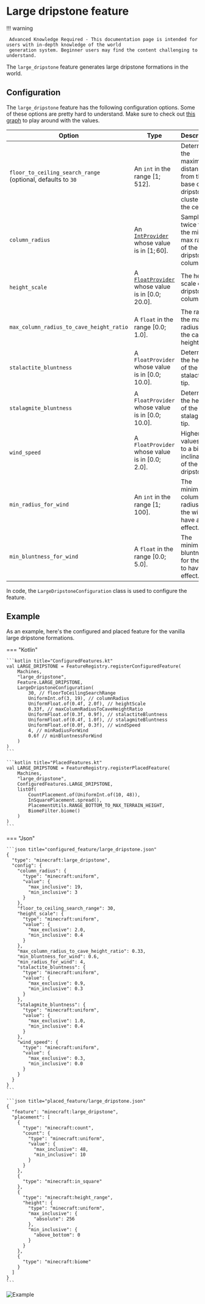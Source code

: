 # Large dripstone feature

!!! warning

     Advanced Knowledge Required - This documentation page is intended for users with in-depth knowledge of the world 
     generation system. Beginner users may find the content challenging to understand.

The `large_dripstone` feature generates large dripstone formations in the world.

## Configuration

The `large_dripstone` feature has the following configuration options. Some of these options are pretty hard to understand.
Make sure to check out [this graph](https://www.desmos.com/calculator/8epce7fyjr) to play around with the values.

| Option                                                      | Type                                                                                      | Description                                                                            |
|-------------------------------------------------------------|-------------------------------------------------------------------------------------------|----------------------------------------------------------------------------------------|
| `floor_to_ceiling_search_range` (optional, defaults to `30` | An `int` in the range $[1;512]$.                                                          | Determines the maximum distance from the base of the dripstone cluster to the ceiling. |
| `column_radius`                                             | An [`IntProvider`](../placed-feature.md#int-providers) whose value is in $[1;60]$.        | Sampled twice to get the min and max radius of the dripstone column.                   |
| `height_scale`                                              | A [`FloatProvider`](../placed-feature.md#float-providers) whose value is in $[0.0;20.0]$. | The height scale of the dripstone column.                                              |
| `max_column_radius_to_cave_height_ratio`                    | A `float` in the range $[0.0;1.0]$.                                                       | The ratio of the max radius to the cave height.                                        |
| `stalactite_bluntness`                                      | A `FloatProvider` whose value is in $[0.0;10.0]$.                                         | Determines the height of the stalactite tip.                                           |
| `stalagmite_bluntness`                                      | A `FloatProvider` whose value is in $[0.0;10.0]$.                                         | Determines the height of the stalagmite tip.                                           |
| `wind_speed`                                                | A `FloatProvider` whose value is in $[0.0;2.0]$.                                          | Higher values lead to a bigger inclination of the dripstone.                           |
| `min_radius_for_wind`                                       | An `int` in the range $[1;100]$.                                                          | The minimum column radius for the wind to have an effect.                              |
| `min_bluntness_for_wind`                                    | A `float` in the range $[0.0;5.0]$.                                                       | The minimum bluntness for the wind to have an effect.                                  |

In code, the `LargeDripstoneConfiguration` class is used to configure the feature.

## Example

As an example, here's the configured and placed feature for the vanilla large dripstone formations.

=== "Kotlin"

    ```kotlin title="ConfiguredFeatures.kt"
    val LARGE_DRIPSTONE = FeatureRegistry.registerConfiguredFeature(
        Machines,
        "large_dripstone",
        Feature.LARGE_DRIPSTONE,
        LargeDripstoneConfiguration(
            30, // floorToCeilingSearchRange
            UniformInt.of(3, 19), // columnRadius
            UniformFloat.of(0.4f, 2.0f), // heightScale
            0.33f, // maxColumnRadiusToCaveHeightRatio
            UniformFloat.of(0.3f, 0.9f), // stalactiteBluntness
            UniformFloat.of(0.4f, 1.0f), // stalagmiteBluntness
            UniformFloat.of(0.0f, 0.3f), // windSpeed
            4, // minRadiusForWind
            0.6f // minBluntnessForWind
        )
    )
    ```

    ```kotlin title="PlacedFeatures.kt"
    val LARGE_DRIPSTONE = FeatureRegistry.registerPlacedFeature(
        Machines,
        "large_dripstone",
        ConfiguredFeatures.LARGE_DRIPSTONE,
        listOf(
            CountPlacement.of(UniformInt.of(10, 48)),
            InSquarePlacement.spread(),
            PlacementUtils.RANGE_BOTTOM_TO_MAX_TERRAIN_HEIGHT,
            BiomeFilter.biome()
        )
    )
    ```

=== "Json"

    ```json title="configured_feature/large_dripstone.json"
    {
      "type": "minecraft:large_dripstone",
      "config": {
        "column_radius": {
          "type": "minecraft:uniform",
          "value": {
            "max_inclusive": 19,
            "min_inclusive": 3
          }
        },
        "floor_to_ceiling_search_range": 30,
        "height_scale": {
          "type": "minecraft:uniform",
          "value": {
            "max_exclusive": 2.0,
            "min_inclusive": 0.4
          }
        },
        "max_column_radius_to_cave_height_ratio": 0.33,
        "min_bluntness_for_wind": 0.6,
        "min_radius_for_wind": 4,
        "stalactite_bluntness": {
          "type": "minecraft:uniform",
          "value": {
            "max_exclusive": 0.9,
            "min_inclusive": 0.3
          }
        },
        "stalagmite_bluntness": {
          "type": "minecraft:uniform",
          "value": {
            "max_exclusive": 1.0,
            "min_inclusive": 0.4
          }
        },
        "wind_speed": {
          "type": "minecraft:uniform",
          "value": {
            "max_exclusive": 0.3,
            "min_inclusive": 0.0
          }
        }
      }
    }
    ```
    
    ```json title="placed_feature/large_dripstone.json"
    {
      "feature": "minecraft:large_dripstone",
      "placement": [
        {
          "type": "minecraft:count",
          "count": {
            "type": "minecraft:uniform",
            "value": {
              "max_inclusive": 48,
              "min_inclusive": 10
            }
          }
        },
        {
          "type": "minecraft:in_square"
        },
        {
          "type": "minecraft:height_range",
          "height": {
            "type": "minecraft:uniform",
            "max_inclusive": {
              "absolute": 256
            },
            "min_inclusive": {
              "above_bottom": 0
            }
          }
        },
        {
          "type": "minecraft:biome"
        }
      ]
    }
    ```

![Example](https://i.imgur.com/eRK2Jf9.jpeg)